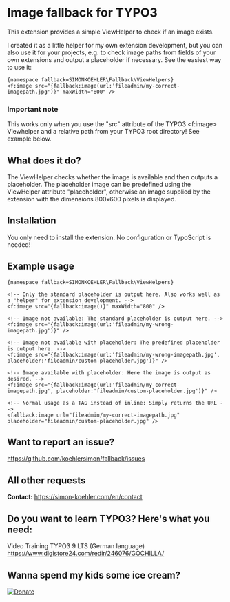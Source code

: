 # Image fallback for TYPO3

This extension provides a simple ViewHelper to check if an image exists.

I created it as a little helper for my own extension development, but you can also use it for your projects, e.g. to check image paths from fields of your own extensions and output a placeholder if necessary. See the easiest way to use it:

```
{namespace fallback=SIMONKOEHLER\Fallback\ViewHelpers}
<f:image src="{fallback:image(url:'fileadmin/my-correct-imagepath.jpg')}" maxWidth="800" />
```

### Important note
This works only when you use the "src" attribute of the TYPO3 <f:image> Viewhelper and a relative path from your TYPO3 root directory! See example below.

## What does it do?

The ViewHelper checks whether the image is available and then outputs a placeholder. The placeholder image can be predefined using the ViewHelper attribute "placeholder", otherwise an image supplied by the extension with the dimensions 800x600 pixels is displayed.

## Installation

You only need to install the extension. No configuration or TypoScript is needed!

## Example usage

```
{namespace fallback=SIMONKOEHLER\Fallback\ViewHelpers}

<!-- Only the standard placeholder is output here. Also works well as a "helper" for extension development. -->
<f:image src="{fallback:image()}" maxWidth="800" />

<!-- Image not available: The standard placeholder is output here. -->
<f:image src="{fallback:image(url:'fileadmin/my-wrong-imagepath.jpg')}" />

<!-- Image not available with placeholder: The predefined placeholder is output here. -->
<f:image src="{fallback:image(url:'fileadmin/my-wrong-imagepath.jpg', placeholder:'fileadmin/custom-placeholder.jpg')}" />

<!-- Image available with placeholder: Here the image is output as desired. -->
<f:image src="{fallback:image(url:'fileadmin/my-correct-imagepath.jpg', placeholder:'fileadmin/custom-placeholder.jpg')}" />

<!-- Normal usage as a TAG instead of inline: Simply returns the URL -->
<fallback:image url="fileadmin/my-correct-imagepath.jpg" placeholder="fileadmin/custom-placeholder.jpg" />
```

## Want to report an issue?

https://github.com/koehlersimon/fallback/issues

## All other requests

**Contact:** https://simon-koehler.com/en/contact

## Do you want to learn TYPO3? Here's what you need:
Video Training TYPO3 9 LTS (German language)
https://www.digistore24.com/redir/246076/GOCHILLA/

## Wanna spend my kids some ice cream?
[![Donate](https://img.shields.io/badge/Donate-PayPal-green.svg)](https://paypal.me/typo3freelancer/5)
